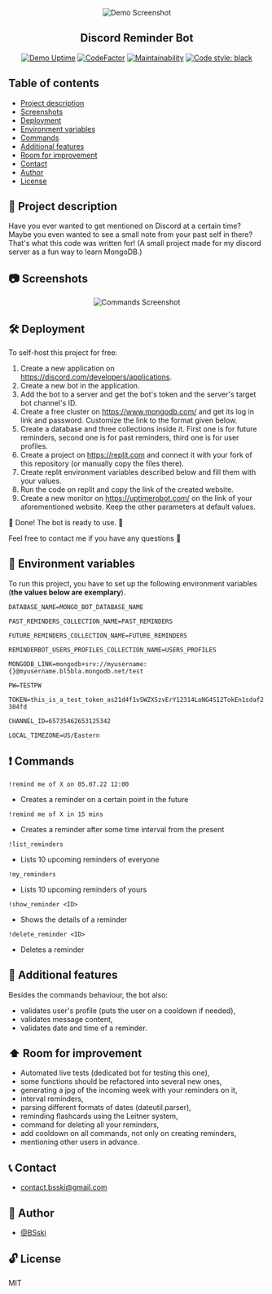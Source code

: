 <div markdown="1" align="center">    

![Demo Screenshot](https://i.imgur.com/V5tnvlI.png)

</div>

<p align="center">
  <h2 align="center">Discord Reminder Bot</h2>
</p>

<div markdown="1" align="center">

[![Demo Uptime](https://img.shields.io/uptimerobot/ratio/m791506013-6a0d048e5d48a3500b5e722e)](https://discord.gg/8GWc9xNjX8)
[![CodeFactor](https://www.codefactor.io/repository/github/bsski/discord-reminder-bot/badge)](https://www.codefactor.io/repository/github/bsski/discord-reminder-bot)
[![Maintainability](https://api.codeclimate.com/v1/badges/7a76c753e9fca6c27087/maintainability)](https://codeclimate.com/github/BSski/discord-reminder-bot/maintainability)
[![Code style: black](https://img.shields.io/badge/code%20style-black-000000.svg)](https://github.com/psf/black)

</div>

<!-- [![MIT License](https://img.shields.io/apm/l/atomic-design-ui.svg?)](./LICENSE) -->

<!--
<h3 align="center">
  :fireworks: Live demo :fireworks:
</h3>
<p align="center">
  Want to test it or try breaking it? Join the test server:<br>
</p>
-->

## Table of contents
* [Project description](#scroll-project-description)
* [Screenshots](#camera-screenshots)
* [Deployment](#hammer_and_wrench-deployment)
* [Environment variables](#closed_lock_with_key-environment-variables)
* [Commands](#exclamation-commands)
* [Additional features](#rocket-additional-features)
* [Room for improvement](#arrow_up-room-for-improvement)
* [Contact](#telephone_receiver-contact)
* [Author](#construction_worker-author)
* [License](#unlock-license)


## :scroll: Project description
Have you ever wanted to get mentioned on Discord at a certain time? Maybe you even wanted to see a small note from your past self in there? That's what this code was written for!
(A small project made for my discord server as a fun way to learn MongoDB.)

## :camera: Screenshots
<div markdown="1" align="center">    

![Commands Screenshot](https://i.imgur.com/HSasIdd.png)

</div>


## :hammer_and_wrench: Deployment

To self-host this project for free:
1. Create a new application on https://discord.com/developers/applications.
2. Create a new bot in the application.
3. Add the bot to a server and get the bot's token and the server's target bot channel's ID.
4. Create a free cluster on https://www.mongodb.com/ and get its log in link and password. Customize the link to the format given below.
5. Create a database and three collections inside it. First one is for future reminders, second one is for past reminders, third one is for user profiles.
6. Create a project on https://replit.com and connect it with your fork of this repository (or manually copy the files there).
7. Create replit environment variables described below and fill them with your values.
8. Run the code on replit and copy the link of the created website.
9. Create a new monitor on https://uptimerobot.com/ on the link of your aforementioned website. Keep the other parameters at default values.

🎇 Done! The bot is ready to use. 🎇

Feel free to contact me if you have any questions :slightly_smiling_face:


## :closed_lock_with_key: Environment variables

To run this project, you have to set up the following environment variables (**the values below are exemplary**).

`DATABASE_NAME=MONGO_BOT_DATABASE_NAME`

`PAST_REMINDERS_COLLECTION_NAME=PAST_REMINDERS`

`FUTURE_REMINDERS_COLLECTION_NAME=FUTURE_REMINDERS`

`REMINDERBOT_USERS_PROFILES_COLLECTION_NAME=USERS_PROFILES`

`MONGODB_LINK=mongodb+srv://myusername:{}@myusername.bl5bla.mongodb.net/test`

`PW=TESTPW`

`TOKEN=this_is_a_test_token_as21d4f1vSWZXSzvErY12314LoNG4S12TokEn1sdaf2304fd`

`CHANNEL_ID=65735462653125342`

`LOCAL_TIMEZONE=US/Eastern`


## :exclamation: Commands

```
!remind me of X on 05.07.22 12:00
```
- Creates a reminder on a certain point in the future
```
!remind me of X in 15 mins
```
- Creates a reminder after some time interval from the present
```
!list_reminders
```
- Lists 10 upcoming reminders of everyone
```
!my_reminders
```
- Lists 10 upcoming reminders of yours
```
!show_reminder <ID>
```
- Shows the details of a reminder
```
!delete_reminder <ID>
```
- Deletes a reminder


## :rocket: Additional features
Besides the commands behaviour, the bot also:
- validates user's profile (puts the user on a cooldown if needed),
- validates message content,
- validates date and time of a reminder.


## :arrow_up: Room for improvement
- Automated live tests (dedicated bot for testing this one),
- some functions should be refactored into several new ones,
- generating a jpg of the incoming week with your reminders on it,
- interval reminders,
- parsing different formats of dates (dateutil.parser),
- reminding flashcards using the Leitner system,
- command for deleting all your reminders,
- add cooldown on all commands, not only on creating reminders,
- mentioning other users in advance.


## :telephone_receiver: Contact
- <contact.bsski@gmail.com>


## :construction_worker: Author
- [@BSski](https://www.github.com/BSski)


## :unlock: License
MIT

